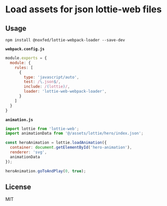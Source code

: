 # Load assets for json lottie-web files

## Usage

```
npm install @noxfed/lottie-webpack-loader --save-dev
```

**`webpack.config.js`**

```javascript
module.exports = {
  module: {
    rules: [
      {
        type: 'javascript/auto',
        test: /\.json$/,
        include: /(lottie)/,
        loader: 'lottie-web-webpack-loader',
      }
    ]
  }
}
```

**`animation.js`**

```javascript
import lottie from 'lottie-web';
import animationData from '@/assets/lottie/hero/index.json';

const heroAnimation = lottie.loadAnimation({
  container: document.getElementById('hero-animation'),
  renderer: 'svg',
  animationData
});

heroAnimation.goToAndPlay(0, true);
```

## License

MIT
